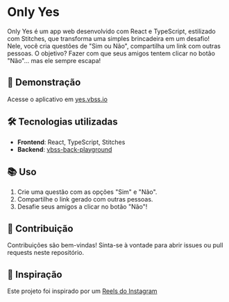 # Only Yes

Only Yes é um app web desenvolvido com React e TypeScript, estilizado com Stitches, que transforma uma simples brincadeira em um desafio! Nele, você cria questões de "Sim ou Não", compartilha um link com outras pessoas. O objetivo? Fazer com que seus amigos tentem clicar no botão "Não"... mas ele sempre escapa!

## 🔗 Demonstração  

Acesse o aplicativo em [yes.vbss.io](https://yes.vbss.io)

## 🛠 Tecnologias utilizadas  

- **Frontend**: React, TypeScript, Stitches  
- **Backend**: [vbss-back-playground](https://github.com/vbss-io/vbss-back-playground)

## 📚 Uso  

1. Crie uma questão com as opções "Sim" e "Não".  
2. Compartilhe o link gerado com outras pessoas.  
3. Desafie seus amigos a clicar no botão "Não"!  

## 🌟 Contribuição  

Contribuições são bem-vindas! Sinta-se à vontade para abrir issues ou pull requests neste repositório.  

## 🎯 Inspiração  

Este projeto foi inspirado por um [Reels do Instagram](https://www.instagram.com/reel/C5RkV69g5GF)
